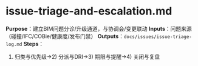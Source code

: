 # issue-triage-and-escalation.md

**Purpose**：建立BIM问题分诊/升级通道，与协调会/变更联动
**Inputs**：问题来源（碰撞/IFC/COBie/健康度/发布门禁）
**Outputs**：`docs/issues/issue-triage-log.md`
**Steps**：

1. 归类与优先级→2) 分派与DRI→3) 期限与提醒→4) 关闭与复盘
